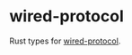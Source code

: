 # wired-protocol

<!-- cargo-rdme start -->

Rust types for [wired-protocol](https://github.com/unavi-xyz/wired-protocol).

<!-- cargo-rdme end -->
